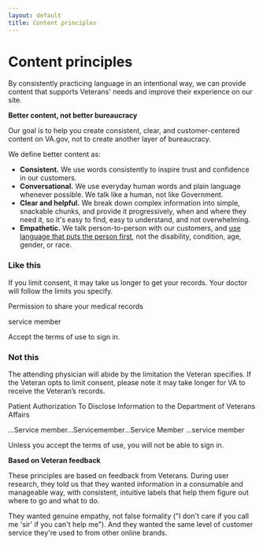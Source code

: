 ```yaml
---
layout: default
title: Content principles
---
```


# Content principles

By consistently practicing language in an intentional way, we can provide content that supports Veterans' needs and improve their experience on our site.  

**Better content, not better bureaucracy**

Our goal is to help you create consistent, clear, and customer-centered content on VA.gov, not to create another layer of bureaucracy.

We define better content as:

- **Consistent.** We use words consistently to inspire trust and confidence in our customers.
- **Conversational.** We use everyday human words and plain language whenever possible. We talk like a human, not like Government.  
- **Clear and helpful.** We break down complex information into simple, snackable chunks, and provide it progressively, when and where they need it, so it's easy to find, easy to understand, and not overwhelming.
- **Empathetic.** We talk person-to-person with our customers, and [use language that puts the person first](https://design.va.gov/content-style-guide/health-content#1-put-the-person-before-their-condition), not the disability, condition, age, gender, or race.

<div class="do-dont">
<div class="do-dont__do">
<h3 class="do-dont__heading">Like this</h3>
<div class="do-dont__content" markdown="1">
If you limit consent, it may take us longer to get your records. Your doctor will follow the limits you specify.

Permission to share your medical records

service member

Accept the terms of use to sign in.
</div>
</div>
<div class="do-dont__dont">
<h3 class="do-dont__heading">Not this</h3>
<div class="do-dont__content" markdown="1">
The attending physician will abide by the limitation the Veteran specifies. If the Veteran opts to limit consent, please note it may take longer for VA to receive the Veteran’s records.

Patient Authorization To Disclose Information to the Department of Veterans Affairs

…Service member…Servicemember…Service Member …service member

Unless you accept the terms of use, you will not be able to sign in.
</div>
</div>
</div>



**Based on Veteran feedback**

These principles are based on feedback from Veterans. During user research, they told us that they wanted information in a consumable and manageable way, with consistent, intuitive labels that help them figure out where to go and what to do.

They wanted genuine empathy, not false formality ("I don't care if you call me 'sir' if you can't help me"). And they wanted the same level of customer service they're used to from other online brands.  
